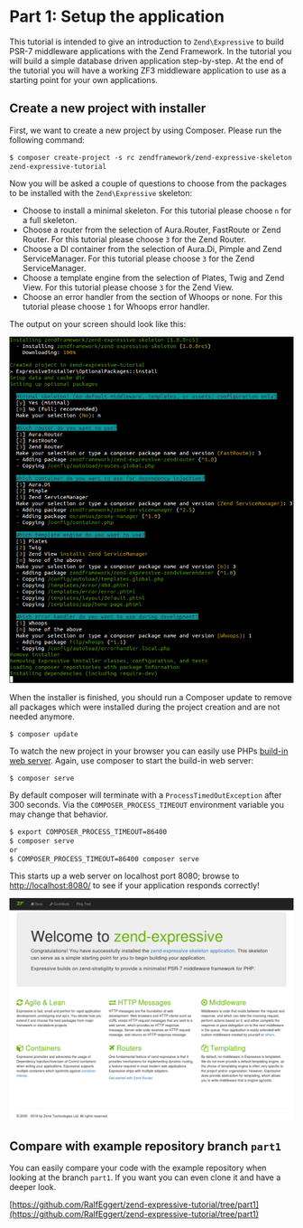 # Part 1: Setup the application

This tutorial is intended to give an introduction to `Zend\Expressive` to
build PSR-7 middleware applications with the Zend Framework. In the 
tutorial you will build a simple database driven application step-by-step. 
At the end of the tutorial you will have a working ZF3 middleware 
application to use as a starting point for your own applications.

## Create a new project with installer

First, we want to create a new project by using Composer. Please run the 
following command:

```
$ composer create-project -s rc zendframework/zend-expressive-skeleton zend-expressive-tutorial
```

Now you will be asked a couple of questions to choose from the packages to
be installed with the `Zend\Expressive` skeleton:

* Choose to install a minimal skeleton. For this tutorial please choose 
  `n` for a full skeleton. 
* Choose a router from the selection of Aura.Router, FastRoute or Zend 
  Router. For this tutorial please choose `3` for the Zend Router.
* Choose a DI container from the selection of Aura.Di, Pimple and Zend
  ServiceManager. For this tutorial please choose `3` for the Zend 
  ServiceManager.
* Choose a template engine from the selection of Plates, Twig and Zend
  View. For this tutorial please choose `3` for the Zend View.
* Choose an error handler from the section of Whoops or none. For this
  tutorial please choose `1` for Whoops error handler.

The output on your screen should look like this:

![Zend\Expressive installer](images/installer.png)

When the installer is finished, you should run a Composer update to remove
all packages which were installed during the project creation and are not
needed anymore. 

```
$ composer update
```

To watch the new project in your browser you can easily use PHPs 
[build-in web server](http://php.net/manual/en/features.commandline.webserver.php).
Again, use composer to start the build-in web server:

```
$ composer serve
```

By default composer will terminate with a `ProcessTimedOutException` after
300 seconds. Via the `COMPOSER_PROCESS_TIMEOUT` environment variable you
may change that behavior.

```
$ export COMPOSER_PROCESS_TIMEOUT=86400
$ composer serve
or
$ COMPOSER_PROCESS_TIMEOUT=86400 composer serve
```

This starts up a web server on localhost port 8080; browse to 
[http://localhost:8080/](http://localhost:8080/) to see if your 
application responds correctly!

![Screenshot after installation](images/screen-after-installation.png)

## Compare with example repository branch `part1`

You can easily compare your code with the example repository when looking 
at the branch `part1`. If you want you can even clone it and have a deeper
look.

[https://github.com/RalfEggert/zend-expressive-tutorial/tree/part1](https://github.com/RalfEggert/zend-expressive-tutorial/tree/part1)

